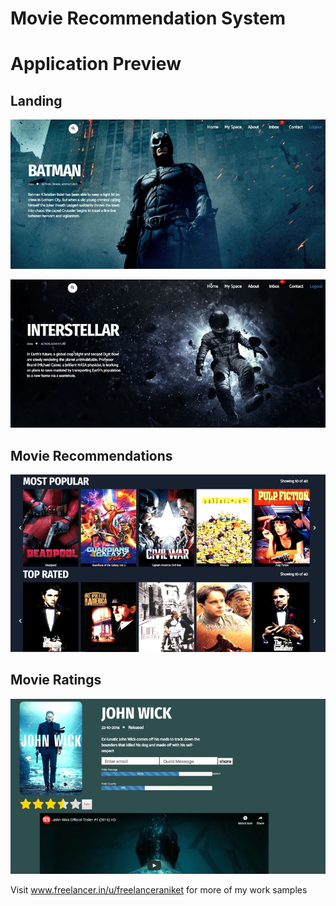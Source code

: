 # Movie Recommendation System

<h1>Application Preview</h1>

<h2>Landing</h2>

<img src="screens/ad1813.jpg">

![](screens/cc123d.jpg)

<h2>Movie Recommendations</h2>

<img src="screens/95b8b9.jpg">
<h2>Movie Ratings</h2>

<img src="screens/676356.jpg">

<p>Visit <a href="www.freelancer.in/u/freelanceraniket">www.freelancer.in/u/freelanceraniket</a> for more of my work samples</p>
